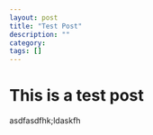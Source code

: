 ```yaml
---
layout: post
title: "Test Post"
description: ""
category: 
tags: []
---
```


This is a test post
===================


asdfasdfhk;ldaskfh